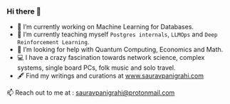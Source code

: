 ### Hi there 👋

- 🔭 I’m currently working on Machine Learning for Databases. 
- 🌱 I’m currently teaching myself `Postgres internals`, `LLMOps` and `Deep Reinforcement Learning`. 
- 🤔 I’m looking for help with Quantum Computing, Economics and Math. 
- 💻 I have a crazy fascination towards network science, complex systems, single board PCs, folk music and solo travel. 
- 🖋️ Find my writings and curations at www.sauravpanigrahi.com 

📫 Reach out to me at : sauravpanigrahi@protonmail.com
